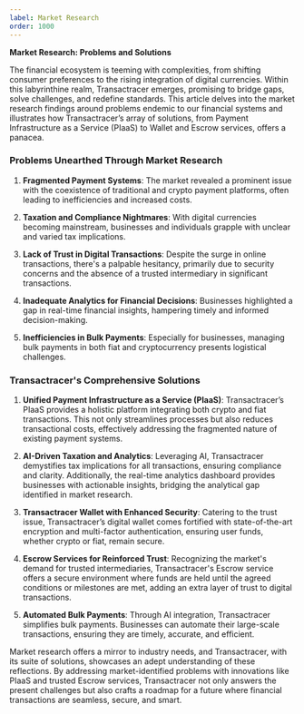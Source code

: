 ```yaml
---
label: Market Research
order: 1000
---
```


**Market Research: Problems and Solutions**

The financial ecosystem is teeming with complexities, from shifting consumer preferences to the rising integration of digital currencies. Within this labyrinthine realm, Transactracer emerges, promising to bridge gaps, solve challenges, and redefine standards. This article delves into the market research findings around problems endemic to our financial systems and illustrates how Transactracer’s array of solutions, from Payment Infrastructure as a Service (PIaaS) to Wallet and Escrow services, offers a panacea.

### Problems Unearthed Through Market Research

1. **Fragmented Payment Systems**: The market revealed a prominent issue with the coexistence of traditional and crypto payment platforms, often leading to inefficiencies and increased costs.

2. **Taxation and Compliance Nightmares**: With digital currencies becoming mainstream, businesses and individuals grapple with unclear and varied tax implications.

3. **Lack of Trust in Digital Transactions**: Despite the surge in online transactions, there's a palpable hesitancy, primarily due to security concerns and the absence of a trusted intermediary in significant transactions.

4. **Inadequate Analytics for Financial Decisions**: Businesses highlighted a gap in real-time financial insights, hampering timely and informed decision-making.

5. **Inefficiencies in Bulk Payments**: Especially for businesses, managing bulk payments in both fiat and cryptocurrency presents logistical challenges.

### Transactracer's Comprehensive Solutions

1. **Unified Payment Infrastructure as a Service (PIaaS)**: Transactracer’s PIaaS provides a holistic platform integrating both crypto and fiat transactions. This not only streamlines processes but also reduces transactional costs, effectively addressing the fragmented nature of existing payment systems.

2. **AI-Driven Taxation and Analytics**: Leveraging AI, Transactracer demystifies tax implications for all transactions, ensuring compliance and clarity. Additionally, the real-time analytics dashboard provides businesses with actionable insights, bridging the analytical gap identified in market research.

3. **Transactracer Wallet with Enhanced Security**: Catering to the trust issue, Transactracer’s digital wallet comes fortified with state-of-the-art encryption and multi-factor authentication, ensuring user funds, whether crypto or fiat, remain secure.

4. **Escrow Services for Reinforced Trust**: Recognizing the market's demand for trusted intermediaries, Transactracer's Escrow service offers a secure environment where funds are held until the agreed conditions or milestones are met, adding an extra layer of trust to digital transactions.

5. **Automated Bulk Payments**: Through AI integration, Transactracer simplifies bulk payments. Businesses can automate their large-scale transactions, ensuring they are timely, accurate, and efficient.

Market research offers a mirror to industry needs, and Transactracer, with its suite of solutions, showcases an adept understanding of these reflections. By addressing market-identified problems with innovations like PIaaS and trusted Escrow services, Transactracer not only answers the present challenges but also crafts a roadmap for a future where financial transactions are seamless, secure, and smart.
